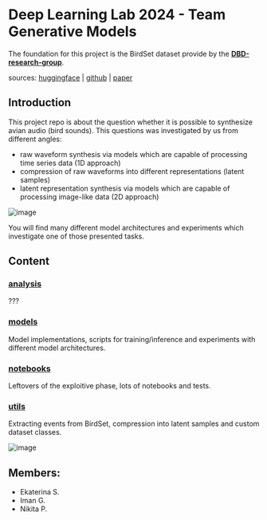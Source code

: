 # Deep Learning Lab 2024 - Team Generative Models 
The foundation for this project is the BirdSet dataset provide by the [**DBD-research-group**](https://github.com/DBD-research-group).

sources:
[huggingface](https://huggingface.co/datasets/DBD-research-group/BirdSet) | 
[github](https://github.com/DBD-research-group/BirdSet) | 
[paper](https://arxiv.org/abs/2403.10380)

## Introduction
This project repo is about the question whether it is possible to synthesize avian audio (bird sounds). This questions was investigated by us from different angles:
- raw waveform synthesis via models which are capable of processing time series data (1D approach)
- compression of raw waveforms into different representations (latent samples)
- latent representation synthesis via models which are capable of processing image-like data (2D approach)

![image](https://github.com/user-attachments/assets/6ce57ac7-b70f-4d1f-bb48-0ac2d5ad986f)


You will find many different model architectures and experiments which investigate one of those presented tasks.

## Content
### [analysis](analysis/readme)
???
### [models](models/README.md)
Model implementations, scripts for training/inference and experiments with different model architectures.
### [notebooks](notebooks/README.md)
Leftovers of the exploitive phase, lots of notebooks and tests.
### [utils](utils/README.md)
Extracting events from BirdSet, compression into latent samples and custom dataset classes.

![image](https://github.com/user-attachments/assets/07e70605-da8e-4a7b-9789-05bda16fc2c7)


## Members:
- Ekaterina S.
- Iman G.
- Nikita P.
